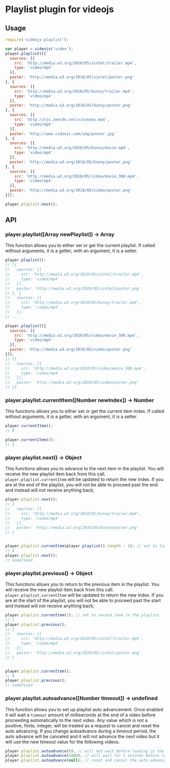 # Playlist plugin for videojs

## Usage

```js
require('videojs-playlist');

var player = videojs('video');
player.playlist([{
  sources: [{
    src: 'http://media.w3.org/2010/05/sintel/trailer.mp4',
    type: 'video/mp4'
  }],
  poster: 'http://media.w3.org/2010/05/sintel/poster.png'
}, {
  sources: [{
    src: 'http://media.w3.org/2010/05/bunny/trailer.mp4',
    type: 'video/mp4'
  }],
  poster: 'http://media.w3.org/2010/05/bunny/poster.png'
}, {
  sources: [{
    src: 'http://vjs.zencdn.net/v/oceans.mp4',
    type: 'video/mp4'
  }],
  poster: 'http://www.videojs.com/img/poster.jpg'
}, {
  sources: [{
    src: 'http://media.w3.org/2010/05/bunny/movie.mp4',
    type: 'video/mp4'
  }],
  poster: 'http://media.w3.org/2010/05/bunny/poster.png'
}, {
  sources: [{
    src: 'http://media.w3.org/2010/05/video/movie_300.mp4',
    type: 'video/mp4'
  }],
  poster: 'http://media.w3.org/2010/05/video/poster.png'
}]);

player.playlist.next();
```

## API

### player.playlist([Array newPlaylist]) -> Array
This function allows you to either set or get the current playlist.
If called without arguments, it is a getter, with an argument, it is a setter.

```js
player.playlist();
// [{
//   sources: [{
//     src: 'http://media.w3.org/2010/05/sintel/trailer.mp4',
//     type: 'video/mp4'
//   }],
//   poster: 'http://media.w3.org/2010/05/sintel/poster.png'
// }, {
//   sources: [{
//     src: 'http://media.w3.org/2010/05/bunny/trailer.mp4',
//     type: 'video/mp4'
//   }],
// ...

player.playlist([{
  sources: [{
    src: 'http://media.w3.org/2010/05/video/movie_300.mp4',
    type: 'video/mp4'
  }],
  poster: 'http://media.w3.org/2010/05/video/poster.png'
}]);
// [{
//   sources: [{
//     src: 'http://media.w3.org/2010/05/video/movie_300.mp4',
//     type: 'video/mp4'
//   }],
//   poster: 'http://media.w3.org/2010/05/video/poster.png'
// }]
```

### player.playlist.currentItem([Number newIndex]) -> Number
This functions allows you to either set or get the current item index.
If called without arguments, it is a getter, with an argument, it is a setter.

```js
player.currentItem();
// 0

player.currentItem(2);
// 2
```

### player.playlist.next() -> Object
This functions allows you to advance to the next item in the playlist. You will receive the new playlist item back from this call. `player.playlist.currentItem` will be updated to return the new index.
If you are at the end of the playlist, you will not be able to proceed past the end and instead will not receive anything back;

```js
player.playlist.next();
// {
//   sources: [{
//     src: 'http://media.w3.org/2010/05/bunny/trailer.mp4',
//     type: 'video/mp4'
//   }],
//   poster: 'http://media.w3.org/2010/05/bunny/poster.png'
// }


player.playlist.currenItem(player.playlist().length - 1); // set to last item
// 4
player.playlist.next();
// undefined
```

### player.playlist.previous() -> Object
This functions allows you to return to the previous item in the playlist. You will receive the new playlist item back from this call. `player.playlist.currentItem` will be updated to return the new index.
If you are at the start of the playlist, you will not be able to proceed past the start and instead will not receive anything back;

```js
player.playlist.currenItem(1); // set to second item in the playlist
// 1
player.playlist.previous();
// {
//   sources: [{
//     src: 'http://media.w3.org/2010/05/sintel/trailer.mp4',
//     type: 'video/mp4'
//   }],
//   poster: 'http://media.w3.org/2010/05/sintel/poster.png'
// }


player.playlist.currenItem();
// 0
player.playlist.previous();
// undefined
```

### player.playlist.autoadvance([Number timeout]) -> undefined
This function allows you to set up playlist auto advancement. Once enabled it will wait a `timeout` amount of milliseconds at the end of a video before proceeding automatically to the next video.
Any value which is not a positive, finite, integer, will be treated as a request to cancel and reset the auto advancing.
If you change autoadvance during a timeout period, the auto advance will be canceled and it will not advance the next video but it will use the new timeout value for the following videos.

```js
player.playlist.autoadvance(0); // will not wait before loading in the next item
player.playlist.autoadvance(5000); // will wait for 5 seconds before loading in the next item
player.playlist.autoadvance(null); // reset and cancel the auto advance
```
